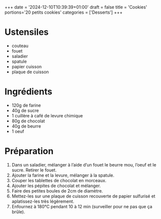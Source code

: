 +++
date = '2024-12-10T10:39:39+01:00'
draft = false
title = 'Cookies'
portions='20 petits cookies'
categories = ['Desserts']
+++

# Ustensiles

- couteau
- fouet
- saladier
- spatule
- papier cuisson
- plaque de cuisson

# Ingrédients

- 120g de farine
- 40g de sucre
- 1 cuillère à café de levure chimique
- 80g de chocolat
- 40g de beurre
- 1 oeuf

# Préparation

1. Dans un saladier, mélanger à l’aide d’un fouet le beurre mou, l’oeuf et le sucre. Retirer le fouet.
2. Ajouter la farine et la levure, mélanger à la spatule.
3. Couper les tablettes de chocolat en morceaux.
4. Ajouter les pépites de chocolat et mélanger.
5. Faire des petites boules de 2cm de diamètre.
6. Mettez-les sur une plaque de cuisson recouverte de papier sulfurisé et aplatissez-les très légèrement.
7. Enfournez à 180°C pendant 10 à 12 min (surveiller pour ne pas que ça brûle).
